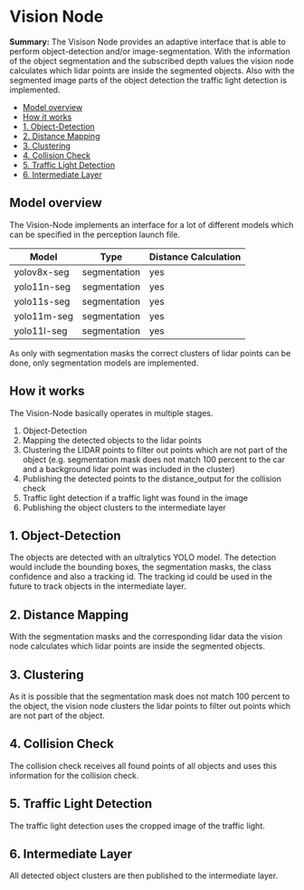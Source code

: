 # Vision Node

**Summary:** The Visison Node provides an adaptive interface that is able to perform object-detection and/or
image-segmentation.
With the information of the object segmentation and the subscribed depth values the vision node calculates which
lidar points are inside the segmented objects. Also with the segmented image parts of the object detection the traffic
light detection is implemented.

- [Model overview](#model-overview)
- [How it works](#how-it-works)
- [1. Object-Detection](#1-object-detection)
- [2. Distance Mapping](#2-distance-mapping)
- [3. Clustering](#3-clustering)
- [4. Collision Check](#4-collision-check)
- [5. Traffic Light Detection](#5-traffic-light-detection)
- [6. Intermediate Layer](#6-intermediate-layer)

## Model overview

The Vision-Node implements an interface for a lot of different models which can be specified in the perception launch
file.

| Model                                 | Type         | Distance Calculation |
|---------------------------------------|--------------|--------|
| yolov8x-seg                           | segmentation | yes    |
| yolo11n-seg                           | segmentation | yes    |
| yolo11s-seg                           | segmentation | yes    |
| yolo11m-seg                           | segmentation | yes    |
| yolo11l-seg                           | segmentation | yes    |

As only with segmentation masks the correct clusters of lidar points can be done, only segmentation models are
implemented.

## How it works

The Vision-Node basically operates in multiple stages.

1. Object-Detection
2. Mapping the detected objects to the lidar points
3. Clustering the LIDAR points to filter out points which are not part of the object (e.g. segmentation mask does not
match 100 percent to the car and a background lidar point was included in the cluster)
4. Publishing the detected points to the distance_output for the collision check
5. Traffic light detection if a traffic light was found in the image
6. Publishing the object clusters to the intermediate layer

## 1. Object-Detection

The objects are detected with an ultralytics YOLO model.
The detection would include the bounding boxes, the segmentation masks, the class confidence and also a tracking id.
The tracking id could be used in the future to track objects in the intermediate layer.

## 2. Distance Mapping

With the segmentation masks and the corresponding lidar data the vision node calculates which lidar points are inside
the segmented objects.

## 3. Clustering

As it is possible that the segmentation mask does not match 100 percent to the object, the vision node clusters the
lidar points to filter out points which are not part of the object.

## 4. Collision Check

The collision check receives all found points of all objects and uses this information for the collision check.

## 5. Traffic Light Detection

The traffic light detection uses the cropped image of the traffic light.

## 6. Intermediate Layer

All detected object clusters are then published to the intermediate layer.
